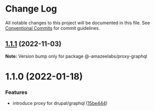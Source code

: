 # Change Log

All notable changes to this project will be documented in this file.
See [Conventional Commits](https://conventionalcommits.org) for commit guidelines.

## [1.1.1](https://github.com/AmazeeLabs/silverback-mono/compare/@-amazeelabs/proxy-graphql@1.1.0...@-amazeelabs/proxy-graphql@1.1.1) (2022-11-03)

**Note:** Version bump only for package @-amazeelabs/proxy-graphql

# 1.1.0 (2022-01-18)

### Features

- introduce proxy for drupal/graphql ([15be444](https://github.com/AmazeeLabs/silverback-mono/commit/15be444b35a28ce537cea69f5b98d52f6ea899c2))
